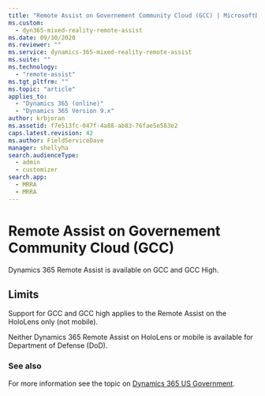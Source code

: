 ```yaml
---
title: "Remote Assist on Governement Community Cloud (GCC) | MicrosoftDocs"
ms.custom: 
  - dyn365-mixed-reality-remote-assist
ms.date: 09/30/2020
ms.reviewer: ""
ms.service: dynamics-365-mixed-reality-remote-assist
ms.suite: ""
ms.technology: 
  - "remote-assist"
ms.tgt_pltfrm: ""
ms.topic: "article"
applies_to: 
  - "Dynamics 365 (online)"
  - "Dynamics 365 Version 9.x"
author: krbjoran
ms.assetid: f7e513fc-047f-4a88-ab83-76fae5e583e2
caps.latest.revision: 42
ms.author: FieldServiceDave
manager: shellyha
search.audienceType: 
  - admin
  - customizer
search.app: 
  - MRRA
  - MRRA
---
```


# Remote Assist on Governement Community Cloud (GCC)

Dynamics 365 Remote Assist is available on GCC and GCC High. 

## Limits

Support for GCC and GCC high applies to the Remote Assist on the HoloLens only (not mobile).

Neither Dynamics 365 Remote Assist on HoloLens or mobile is available for Department of Defense (DoD).


### See also

For more information see the topic on [Dynamics 365 US Government](https://docs.microsoft.com/en-us/power-platform/admin/microsoft-dynamics-365-government).

